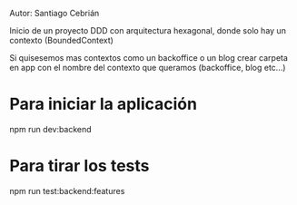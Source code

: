 Autor: Santiago Cebrián

Inicio de un proyecto DDD con arquitectura hexagonal, donde solo hay un contexto (BoundedContext)

Si quisesemos mas contextos como un backoffice o un blog crear carpeta en app con el nombre del contexto que queramos (backoffice, blog etc...)

# Para iniciar la aplicación

npm run dev:backend

# Para tirar los tests

npm run test:backend:features


